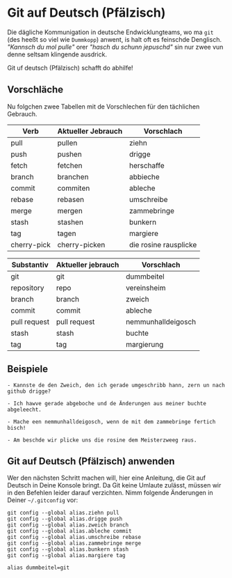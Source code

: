# Git auf Deutsch (Pfälzisch)

Die dägliche Kommunigation in deutsche Endwicklungteams, wo ma `git` (des heeßt so viel wie `Dummkopp`) 
anwent, is halt oft es feinschde Denglisch.
_"Kannsch du mol pulle"_ orer _"hasch du schunn jepuschd"_ sin nur zwee vun denne seltsam klingende ausdrick.

Git uf deutsch (Pfälzisch) schafft do abhilfe!

## Vorschläche

Nu folgchen zwee Tabellen mit de Vorschlechen für den tächlichen Gebrauch.

| Verb        | Aktueller Jebrauch | Vorschlach             |
|-------------|--------------------|------------------------|
| pull        | pullen             | ziehn                   |
| push        | pushen             | drigge                |
| fetch       | fetchen            | herschaffe                  |
| branch      | branchen           | abbieche            |
| commit      | commiten           | ableche              |
| rebase      | rebasen            | umschreibe            |
| merge       | mergen             | zammebringe         |
| stash       | stashen            | bunkern             |
| tag         | tagen              | margiere              |
| cherry-pick | cherry-picken      | die rosine rausplicke |

| Substantiv   | Aktueller jebrauch | Vorschlach     |
|--------------|--------------------|---------------|
| git          | git                | dummbeitel   |
| repository   | repo               | vereinsheim   |
| branch       | branch             | zweich         |
| commit       | commit             | ableche      |
| pull request | pull request       | nemmunhalldeigosch  |
| stash        | stash              | buchte      |
| tag          | tag                | margierung    |

## Beispiele

    - Kannste de den Zweich, den ich gerade umgeschribb hann, zern un nach github drigge?

    - Ich hawve gerade abgeboche und de Änderungen aus meiner buchte abgeleecht.

    - Mache een nemmunhalldeigosch, wenn de mit dem zammebringe fertich bisch!

    - Am beschde wir plicke uns die rosine dem Meisterzweeg raus.

## Git auf Deutsch (Pfälzisch) anwenden

Wer den nächsten Schritt machen will, hier eine Anleitung, die Git auf Deutsch
in Deine Konsole bringt. Da Git keine Umlaute zulässt, müssen wir in den 
Befehlen leider darauf verzichten. Nimm folgende Änderungen in Deiner `~/.gitconfig` 
vor:

    git config --global alias.ziehn pull
    git config --global alias.drigge push
    git config --global alias.zweich branch
    git config --global alias.ableche commit
    git config --global alias.umschreibe rebase
    git config --global alias.zammebringe merge
    git config --global alias.bunkern stash
    git config --global alias.margiere tag

    alias dummbeitel=git
